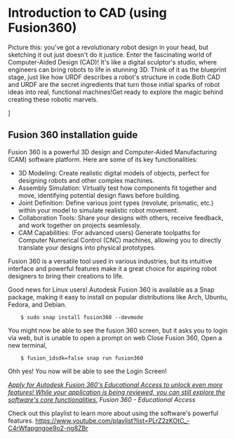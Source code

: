 # Introduction to CAD (using Fusion360)

Picture this: you've got a revolutionary robot design in your head, but sketching it out just doesn't do it justice. Enter the fascinating world of Computer-Aided Design (CAD)! It's like a digital sculptor's studio, where engineers can bring robots to life in stunning 3D. Think of it as the blueprint stage, just like how URDF describes a robot's structure in code.Both CAD and URDF are the secret ingredients that turn those initial sparks of robot ideas into real, functional machines!Get ready to explore the magic behind creating these robotic marvels.

]

## Fusion 360 installation guide

Fusion 360 is a powerful 3D design and Computer-Aided Manufacturing (CAM) software platform. Here are some of its key functionalities:
* 3D Modeling: Create realistic digital models of objects, perfect for designing robots and other complex machines.
* Assembly Simulation: Virtually test how components fit together and move, identifying potential design flaws before building.
* Joint Definition: Define various joint types (revolute, prismatic, etc.) within your model to simulate realistic robot movement.
* Collaboration Tools: Share your designs with others, receive feedback, and work together on projects seamlessly.
* CAM Capabilities: (For advanced users) Generate toolpaths for Computer Numerical Control (CNC) machines, allowing you to directly translate your designs into physical prototypes.

Fusion 360 is a versatile tool used in various industries, but its intuitive interface and powerful features make it a great choice for aspiring robot designers to bring their creations to life.

Good news for Linux users! Autodesk Fusion 360 is available as a Snap package, making it easy to install on popular distributions like Arch, Ubuntu, Fedora, and Debian.

        $ sudo snap install fusion360 --devmode
You might now be able to see the fusion 360 screen, but it asks you to login via web, but is unable to open a prompt on web
Close Fusion 360, Open a new terminal,

        $ fusion_idsdk=false snap run fusion360

Ohh yes! You now will be able to see the Login Screen!

*[Apply for Autodesk Fusion 360's Educational Access to unlock even more features! While your application is being reviewed, you can still explore the software's core functionalities.](https://www.youtube.com/watch?v=rthZcJ1AW_Q)
Fusion 360 - Educational Access*

Check out this playlist to learn more about using the software's powerful features.
https://www.youtube.com/playlist?list=PLrZ2zKOtC_-C4rWfapgngoe9o2-ng8ZBr

